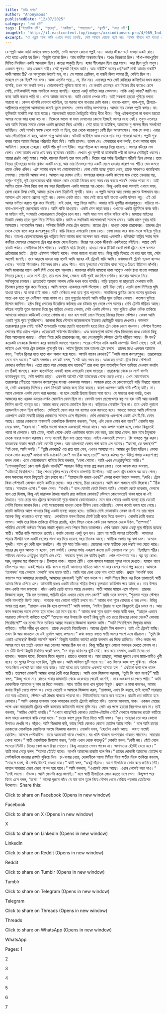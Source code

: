 ```yaml
---
title: "রাত্রি ঘনায়"
author: "Anonymous"
publishedDate: "12/07/2025"
category: "সেরা চটি"
tags: ["ইরোটিক চটি", "গৃহবধূ", "পরকীয়া", "পাছাচোদা", "যুবতী", "সেরা চটি"]
imageUrl: "http://i1.eastcontent.top/images/xxxindiansex.pro/4/969_Indian_away.jpg"
excerpt: "যে গল্পটা আজ আমি এখানে বলতে চলেছি, সেটা আসলে কোনো গল্পই নয়। আমার জীবনে ঘটে যাওয়া একটা রাত। সেই রাতে একটা ঘর ছিল। কিছুটা আলো ছিল। আর বাকীটা অন্ধকার ছিল। অখণ্ড নিস্তব্ধতা ছিল। শাঁখা-পলা-চুড়ির মিলিত ম..."
---
```


যে গল্পটা আজ আমি এখানে বলতে চলেছি, সেটা আসলে কোনো গল্পই নয়। আমার জীবনে ঘটে যাওয়া একটা রাত। সেই রাতে একটা ঘর ছিল। কিছুটা আলো ছিল। আর বাকীটা অন্ধকার ছিল। অখণ্ড নিস্তব্ধতা ছিল। শাঁখা-পলা-চুড়ির মিলিত মিনমিনে একটা আওয়াজ ছিল। কাতর আকুতি ছিল। হাল্কা শীৎকারও ছিল তার সাথে। আর ছিল দুটো মানুষ। একজন পুরুষ। আর একজন নারী। সেই পুরুষটা ছিলাম আমি। আর নারীটি? আমার প্রেমিকা? নাকী আমার বান্ধবী? নাকী আমার স্ত্রী? এর সবগুলোর উত্তরই হল, না। সে আমার প্রেমিকা, বা বান্ধবী কিম্বা আমার স্ত্রী, কেউই ছিল না। তাহলে সে কে ছিল? সব বলব। আজ এতদিন পরে… না, দিন নয়। এতবছর পরে সেই রাত্রিরের কাটাছেঁড়া যখন করতে বসেছি, তখন সব কথাই বলব। কোনোকথাই লুকিয়ে যাবো না। যে কথাটা এতবছর ধরে নিজের স্ত্রীর কাছেও চেপে গেছি, সেইকথাটাই আজ সবাইকে বলতে বসেছি। হয়তো একটু ভণিতা করে ফেললাম। নাকি একটু কাব্য? জানি না। কাব্য আমি করতে পারি না। ওসব আমার আসে না। আমি কোনো লেখক নই। তাই সবকথা হয়তো গুছিয়ে বলতে পারবো না। কেবল ঘটনাটা যেভাবে ঘটেছিল, তা পরপর বলে যাওয়ার চেষ্টা করব। ভালো-খারাপ, পাপ-পূণ্য, শ্লীলতা-অশ্লীলতার প্রশ্নগুলো আপনাদের জন্যই তুলে রাখলাম। সেসব দায়িত্ব আপনাদের। আমার দায় কেবল গল্পটা বলার।
না। ভূমিকাটা যথেষ্টই লম্বা হয়ে যাচ্ছে। অনেকেরই হয়তো ধৈর্য্যচ্যূতি ঘটছে ধীরে ধীরে। কিন্তু এইকথাগুলো না বললে হয়তো আমার মনের ভার হাল্কা হত না। নিজেকে ভালো বা মহৎ দেখানোর কোনো ইচ্ছেই আমার মধ্যে নেই। তবুও এতবছর ধরে আমি নিজের মনকে কেবল একটা প্রবোধই দিয়ে এসেছি। সেই রাতে যা ঘটেছিল, আমাদের দু পক্ষের নীরব সমর্থনেই ঘটেছিল। সেই সমর্থন স্বপক্ষ থেকে যতটা না ছিল, তার থেকে কয়েকগুণ বেশী ছিল অপরপক্ষের। যাক সে কথা। এবার আর গৌরচন্দ্রিকা না করে, আসল গল্পে আসা যাক। ঘটনাটা ঘটেছিল আজ থেকে প্রায় বছর পনেরো আগে। গল্পটা শুরু করার আগে আমার নিজের পরিচয়টা দিয়ে দিই। আমি তাপস। তাপস দে। যেসময়ের কথা বলছি, তখন আমার বয়স আটত্রিশ। দোহারা চেহারা। হাইট পাঁচ ফুট দশ ইঞ্চি। বছর পাঁচেক হল আমার বিয়ে হয়েছে। আমার বউয়ের নাম বেলা। বেলা আমার থেকে প্রায় বছর ছয়েকের ছোটো। দেখতে খুব সুন্দরী বা ডানাকাটা পরী না হলেও মোটামুটি ধরনের। গায়ের রঙটা একটু মাজা। অর্থাৎ কালোর দিকেই তার ভাগ বেশী। বিয়ের পরে পর্যন্ত ছিপছিপে শরীরই ছিল বেলার। তবে বিয়ের দুইবছরের মাথায় প্রথমে একটি মেয়ে, আর তার তিনবছর পরে একটি ছেলে হওয়ার কারণে ওর শরীরে মেদ জমতে থাকে এদিক ওদিক। এটা আমার পছন্দ নয় কোনোকালেই। বেলা মোটা হচ্ছে বুঝতে পেরে, তাকে সাবধানও করেছিলাম সেসময়। শোনেনি আমার কথা। আসলে ওর দোষও নেই। সংসারের হাজার একটা ঝামেলা ঘাড় পেতে নেওয়ার পর, শ্বশুর-শাশুড়ি, দুই ছেলেমেয়ের ঝক্কি সামলে কোন মেয়েটা নিজের জন্য সময় বের করতে পারে? বেলাও পারত না। তাই আমিও তাকে ঐসব নিয়ে বলা বন্ধ করে দিয়েছিলাম একটা সময়ের পর থেকে। কিন্তু একটা কথা অবশ্যই এখানে বলব, রোগা হোক কিম্বা মোটা, আমার চোখে বেলা চিরদিনই সুন্দরী। যাক। এ গল্পটা আমার আর বেলার প্রেমের উপাখ্যান নয়। আসলে এটা কোনো প্রেমের গল্পই নয়। কেবল একটা রাত। আর সেই রাতে ঘটে যাওয়া একটা ঘটনার গল্প। এই রে! আবার ভণিতা করতে শুরু করে দিয়েছি। যাই হোক, গল্পে ফিরে আসি। আমার বাড়ি হুগলীর কামারপুকুরে। বাড়িতে মা-বাবা-বেলা-দুই ছেলেমেয়ে থাকে। আমি থাকি হাওড়ায়। একটা মেস ভাড়া করে। ওখানের একটা জুটমিলে কাজ করি। যা মাইনে পাই, সংসারটা কোনোরকমে টেনেটুনে চলে যায়। আমি সারা মাস বাড়ির বাইরে থাকি। মাসান্তে মাইনের টাকাটা বেলার হাতে তুলে দিয়ে নিশ্চিন্ত থাকি। জানি ও সবদিকটা ভালোভাবেই সামলে নেবে। আমি মাসে দুবার বাড়ি আসতাম। পনেরোদিন অন্তর। শনিবার ডিউটি সেরে ট্রেন ধরতাম। রাতের ট্রেন। হাওড়া থেকে তারকেশ্বর। তারপর ট্রেন থেকে নেমে বাসে করে কামারপুকুর চটি। বাড়ি ফিরতে এগারোটা বেজে যেত। বেলা জোর করে বাবা-মাকে খাইয়ে শুইয়ে দিত। তারপর ছেলেমেয়েদের ঘুম পাড়িয়ে দিয়ে আমার জন্য অপেক্ষা করে থাকত একলাটি। রবিবারটা বাড়ির সবার সঙ্গে কাটিয়ে সোমবার ভোরবেলা ট্রেন ধরে কাজে যোগ দিতাম।
বিয়ের পর থেকে জীবনটা একইখাতে বইছিল। অন্তত সেই রাতটা পর্যন্ত। সেইদিনও ছিল শনিবার। যথারীতি বাড়ি ফিরছি। হাওড়া থেকে টিকিট কেটে লাস্ট ট্রেনে চেপে বসলাম প্রতিবারের মতই। ট্রেনটা এইসময় ফাঁকাই থাকে। বসার জায়গা পাওয়া যায়। কিন্তু বাড়ি ফিরতে যে রাত হয়ে যায়, সেটা আগেই বলেছি। তবে আরামে যাওয়া যায় বলেই আমি বরাবর এই ট্রেনেই বাড়ি আসি। যথাসময়েই ট্রেনটা ছাড়ল হাওড়া থেকে। সময়টা শীতকাল। ডিসেম্বর মাস। প্রচণ্ড শীত। গায়ে ফুলহাতা সোয়েটার থাকা সত্ত্বেও ঠাণ্ডায় রীতিমত কাঁপছি। আমি জানালার পাশে একটি সিট দেখে বসে পড়লাম। জানালার কাঁচটা নামানো থাকা সত্ত্বেও একটা ঠাণ্ডা হাওয়া কামরার ভিতরে ঢুকছে। একে লাস্ট ট্রেন, তায় প্রচণ্ড ঠাণ্ডা, সেজন্য যাত্রী খুবই কম ছিল সেদিন। কামরায় আমাকে নিয়ে সর্বসাকুল্যে চারজন। প্রত্যেকেই আলাদা আলাদ বেঞ্চি দখল করে বসেছি। গাড়ি ছাড়তে না ছাড়তেই দেখলাম বাকী তিনজন ঢুলতে শুরু করে দিয়েছে। আমি নামবো একেবারে লাস্ট স্টপেজে। তাই চিন্তা নেই। এতটা রাস্তা নিশ্চিন্তে ঘুমি যাওয়া যাবে। যা ভাবা তাই কাজ। আমি বেঞ্চিতে লম্বা হয়ে শুয়ে পড়লাম। সারাদিনের ক্লান্তির জেরে আমার দুচোখের পাতা এক হতে খুব বেশীক্ষণ সময় লাগল না। প্রায় মুহুর্তের মধ্যেই আমি গভীর ঘুমে তলিয়ে গেলাম। কতক্ষণ ঘুমিয়ে ছিলাম জানিনা। হঠাৎ কিছু লোকের উত্তেজিত কণ্ঠস্বরে এক চটকায় ঘুম ভেঙ্গে গেল আমার। দেখি ট্রেনটা দাঁড়িয়ে আছে। কাঁচের পাল্লাটা তুলে জানালা দিয়ে মুখ বাড়িয়ে দেখতে পেলাম, সেটা একটা স্টেশন। ঘাড় ঘুরিয়ে এদিক ওদিক তাকিয়ে আমাদের কামরায় কাউকেই দেখতে পেলাম না। মনে হল সবাই নেমে গিয়েছে নিজের নিজের স্টেশনে। কেবল আমি একাই শুয়ে শুয়ে ঘুমাচ্ছিলাম। জানালা দিয়ে স্টেশনে কয়েকজনকে ইতস্তত ছোটাছুটি করতে দেখলাম। ভাবলাম তারকেশ্বরে ঢুকে গেছি নাকি? তাড়াতাড়ি সঙ্গের ছোটো হাতব্যাগটা হাতে নিয়ে ট্রেন থেকে নেমে পড়লাম। স্টেশনে ইতস্তত লোকের ভীড় চোখে পড়ল। প্রত্যেকেই সবিশেষ উত্তেজিত। এবং কতকগুলো জটলা বেঁধে নিজেদের মধ্যে কোনো কিছু নিয়ে আলোচনা করছে। এগিয়ে গিয়ে দেখি তারকেশ্বর নয়, বরং শেওড়াফুলি স্টেশনে ট্রেনটা দাঁড়িয়ে আছে। কি হল? কয়েকটা লোককে জিজ্ঞাসা করে ব্যাপারটা জানতে পারলাম। পরের স্টেশনে নাকি একটা মালগাড়ি উলটে গেছে। তাই এই লাইনে এখন সমস্ত ট্রেন চলাচল পুরোপুরি বন্ধ। লাইন ক্লিয়ার হলে তারপর ট্রেন চলবে। তাদের মধ্যে একজন আমাকে বলল, “লাইন ক্লিয়ার হতে হতে কাল সকাল হয়ে যাবে। আপনি যাবেন কোথায়?”
“আমি যাবো কামারপুকুর। তারকেশ্বরে নেমে বাস ধরবো।” আমি বললাম। লোকটা বলল, “সেটা আর সম্ভব নয়। আজকের রাতটা ট্রেনে কিম্বা স্টেশনেই কোথাও কাটিয়ে দিন। এতো রাতে আর কোথায় বাস পাবেন?” তার কথা শুনে হাতঘড়ির দিকে তাকিয়ে দেখলাম কথাটা সে ঠিকই বলেছে। কারণ হাতঘড়িতে এখনই বাজে এগারোটা বেজে সতেরো। তারকেশ্বর থেকে যে লাস্ট বাসটা কামারপুকুর যায়, সেটা দশটায় ছাড়ে। একঘন্টা আগেই সেটা তারকেশ্বর থেকে ছেড়ে গেছে। এখন কোনোভাবে তারকেশ্বর পৌঁছাতে পারলেও কামারপুকুর যাওয়া এককথায় অসম্ভব। আজকে রাতে যে কোনোমতেই বাড়ি ফিরতে পারবো না, সেটা একপ্রকার নিশ্চিত। বেলা নিশ্চয়ই আমার জন্য চিন্তা করছে। কারণ এতক্ষণে আমি বাড়ি পৌঁছে যাই। না। আগে বেলাকে একটা ফোন করা দরকার। না হলে বেচারী চিন্তায় চিন্তায় সারা হবে। যে সময়ের কথা বলছি, তখন আজকের মত এরকম যত্রতত্র-সর্বত্র মোবাইল ফোন ছিল না। ফোনটা তখন ছেলেখেলার বস্তু নয় বরং দামী আর দরকারী জিনিস রূপেই ব্যবহৃত হত। আমার কাছে কোনো মোবাইল ছিল না। বাড়িতেও মোবাইল ছিল না। তবে একটা পুরানো ল্যান্ডলাইন ফোন ছিল বাড়িতে। সেটাতেই ফোন করে সব ব্যাপার ওকে জানাতে হবে। ভাবতে ভাবতে আমি স্টেশনের একপাশে একটা মাঝারী চায়ের দোকানের সামনে এসে দাঁড়ালাম। দেখি দোকানের একপাশে একটা এস.টি.ডি. ফোন আছে। চায়ের দোকানের মাঝবয়সী লোকটাকে জিজ্ঞাসা করলাম, “দাদা, এটা থেকে ফোন করা যাবে?” লোকটা ঘাড় নেড়ে বলল, “করুন না।” লাইন ভালো থাকলে একবারেই পাওয়া যাবে। আর কপাল খারাপ হলে, ফোনে কিছুতেই পাবো না বেলাকে। যাই হোক, পকেট থেকে একটা একটাকার কয়েন বের করে, তার মধ্যে ফেলে, মনে মনে ঠাকুরকে ডেকে নাম্বার ডায়াল করলাম। ভাগ্য বালোই ছিল বলা য়েতে পারে। লাইন একবারেই পেলাম। রিং বাজতে শুরু করল। বারকয়েক বাজার পরেই কেউ ফোনটা তুলল। আর তারপরেই বেলার গলা কানে এল আমার। “হ্যালো, কে বলছেন?”
“হ্যাঁ বেলা, আমি বলছি।”
“তুমি কোথায়? এত রাত হয়ে গেল, এখনও আসছো না। আমার খুব চিন্তা হচ্ছিল। কোথা থেকে ফোন করছো? এখনো বাড়ি ঢোকোনি কেন? সব ঠিক আছে তো?” আমার কণ্ঠস্বর শুনে উদ্বিগ্ন গলায় একরাশ প্রশ্ন করল বেলা। ওকে কোনোরকমে থামিয়ে দিয়ে বললাম, “বেলা শোনো। আমি এখন শেওড়াফুলিতে আছি।”
“শেওড়াফুলিতে! কেন লাস্ট ট্রেনটা পাওনি?” আবারও উদ্বিগ্ন গলায় প্রশ্ন করল বেলা। ওকে আশ্বস্ত করে বললাম, “ওটাতেই ফিরছিলাম। কিন্তু শেওড়াফুলির পরের স্টেশনে মালগাড়ি উল্টেছে। তাই এখন ট্রেন চলাচল বন্ধ হয়ে গেছে। কাল সকালের আগে কিছুতেই ট্রেন চলবে না।”
“তাহলে কি করবে এখন?” বেলার কথার উত্তরে বললাম, “দেখি। ট্রেনে কিম্বা স্টেশনেই কোথাও রাতটা কাটিয়ে দেবো। আর শোনো, চিন্তা কোরোনা। আমি কাল সকালে বাড়ি ফিরবো।”
“ঠিক আছে। সাবধানে এসো।” বলল বেলা।
“রাখছি।” বলে ফোনটা কেটে দিলাম আমি। ফোনটা কেটে ভাবলাম, বেলাকে বলে তো দিলাম, কিন্তু এই মারাত্মক ঠাণ্ডায় সারাটা রাত কাটাবো কোথায়? স্টেশনে কোনোমতেই থাকা যাবে না এই ঠাণ্ডাতে। তার চেয়ে বরং ট্রেনের কামরাতেই শুয়ে থাকবো কোনোরকমে। মনে মনে শোয়ার একটা ব্যবস্থা হয়ে যেতেই পেটটা নিজের জানান দিল। সেই সন্ধ্যেবেলায় হাওড়া থেকে টিফিন খেয়ে বেরিয়েছি। সেসব কবেই হজম হয়ে গেছে। রাতটা কাটাবার আগে খাওয়ার কিছু একটা ব্যবস্থা করতে হবে। তাকিয়ে দেখি দোকানটায় কেবল চা-ই নয় তার সাথে অনেক কিছু খাওয়ারও ব্যবস্থা আছে। লোকটাকে ডবল ডিমের টোস্ট তৈরী করে দিতে বললাম। লোকটা তৈরী করতে লাগল। আমি তার দিকে তাকিয়ে দাঁড়িয়ে রয়েছি, হঠাৎ পিছন থেকে কেউ যেন আমাকে ডেকে উঠল, “তাপসদা!” পরিচিত মেয়েলী কণ্ঠস্বরে নিজের নামটা শুনতে পেয়ে পিছন ফিরে তাকালাম। দেখি আমার থেকে একটু দূরে দাঁড়িয়ে রয়েছে স্বাতী। স্বাতীর বাড়ি আমাদের গ্রামেই। বলাটা বোধহয় একটু ভুল হল। গ্রামে নয় স্বাতী আমার প্রতিবেশী। আমাদের পাড়ার নীলাদ্রি বলে একটি ছেলের সাথে ওর বিয়ে হয়েছে বছর তিনেক আছে। স্বাতীকে বেলার বন্ধু বলা চলে। অসম্ভব সুন্দরী। বয়স খুব বেশী হলে ঊনত্রিশ। পাঁচ ফুট সাত ইঞ্চি লম্বা। মেয়েদের পক্ষে স্বাতীকে বেশ লম্বাই বলা যেতে পারে। গায়ের রঙ দুধে আলতা না হলেও, বেশ ফর্সাই। কোমর পর্যন্ত একরাশ কালো ঢেউ খেলানো লম্বা চুল। ছিপছিপে শরীর। শরীরের কোথাও এতটুকুও বাড়তি মেদ নেই। সবচেয়ে সুন্দর হল স্বাতীর মুখটা। গোল পানপাতার মত। বড় বড় চোখ। সরু, ধনুকের মত বাঁকানো ভ্রু। টিকালো নাক। পাতলা ঠোঁট। ওকে হাসলে সবচেয়ে সুন্দর লাগে দেখতে। হাসলে গালে টোল পড়ে ওর। একই পাড়ায় বাড়ি বলে ও প্রায়ই আমাদের বাড়িতে আসে মা আর বেলার সাথে গল্প করতে। আমাকে ‘তাপসদা’ আর বেলাকে ‘বেলাদি’ বলে ডাকে স্বাতী। আমি আর বেলা ওকে নাম ধরেই ডাকি। প্রথমে ‘আপনি’ করে বললেও পরে আমাদের দেখাদেখি, আমাদের দুজনকেই ‘তুমি’ বলে ডাকে ও। আমি পিছন ফিরে ওর দিকে তাকাতেই স্বাতী আমার দিকে এগিয়ে এল। আসমানী রঙের একটা তাঁতের শাড়ির উপরে ফুলহাতা কার্ডিগান পরে আছে ও। তার উপরে লাল একটা শাল জড়ানো। কাঁধে একটা ছোট্ট ব্যাগও আছে দেখলাম। স্বাতী আমার সামনে এসে দাঁড়াল। তারপর জিজ্ঞাসা করল, “কি হল তাপসদা, গাড়িটা হঠাৎ এখানে থেমে গেল কেন?” আমি ওকে বললাম, “শুনলাম পরের স্টেশনে নাকি মালগাড়ি উল্টে গেছে। আজকে আর কোনো গাড়িই চলবে না।” আমার কথা শুনে বোধহয় ও ভয় পেল। উদ্বিগ্ন গলায় প্রশ্ন করল, “তাহলে এখন কি হবে তাপসদা?” আমি বললাম, “লাইন ক্লিয়ার না হলে কিছুতেই ট্রেন চলবে না। আর কাল সকালের আগে সেসব হবে বলেও তো মনে হয় না।” আমার কথা শুনে হতাশ গলায় স্বাতী বলল, “তাহলে এভাবে সারারাত স্টেশনেই কাটাতে হবে?”
“তাছাড়া আর উপায় কি বলো? কিন্তু তুমি এত রাতে ফিরছো কোথা থেকে? কোথায় গিয়েছিলে?” ওর মুখের দিকে তাকিয়ে আগ্রহ সহকারে জিজ্ঞাসা করলাম আমি।
“আমি গিয়েছিলাম লিলুয়ায় মামার বাড়িতে। মামীর শরীর খুব খারাপ। তাকে দেখতেই গিয়েছিলাম। আগের ট্রেনটা মিস করলাম। তাই এই ট্রেনেই যাচ্ছি। তখন কি আর জানতাম যে এই দূর্ভোগ আছে কপালে।” কথা বলতে বলতে স্বাতী আমার পাশে এসে দাঁড়ালো।
“তুমি কি একাই এসেছো? নীলাদ্রি আসেনি সঙ্গে?” কিছুটা অযাচিত ভাবেই প্রশ্নটা করলাম ওর দিকে তাকিয়ে। যদিও করার পর আমার মনে হল প্রশ্নটা এভাবে করা বোধহয় আমার ঠিক হল না। কিন্তু স্বাতীর মুখে কোনো ভাবান্তর দেখতে পেলাম না। সে ঠোঁট উল্টে কিছুটা বিরক্তির স্বরেই বলল, “সে বাবুর অফিসের ছুটি নেই। কত করে বললাম, একটা দিনের তো ব্যাপার। সকালে যাবো, বিকেলে ফিরে পড়বো। রাতেও থাকবো না। আর তাছাড়া, আমরা দুজনে গেলে মামা-মামীও খুশী হবে। তা মুখের উপরে বলে দিল, ‘তুমি যাও। আমি অফিসে ছুটি পাবো না।’ এত কিসের কাজ বাপু বুঝি না। বউকে সময় দিতে গেলেই যত কাজ আর কাজ। তাই বাধ্যে হয়ে আমাকে একলাই আসতে হল।” একটানা কথা বলে থামল স্বাতী। ততক্ষণে দোকানী আমার খাবার তৈরী করে দিয়েছে। আমি ওকে জিজ্ঞাসা করলাম, “তুমি কি খাবে বলো?” স্বাতী বলল, “কিচ্ছু খাবো না। রাতের খাবার মামাবাড়ি থেকে একেবারে খেয়েই এসেছি। তবে এককাপ চা খেতে পারি।” আমি দোকানীকে আমাদের দু কাপ চা দিতে বললাম। সাথে স্বাতীর জন্য খান দুয়েক বিস্কুট। প্রথমে ও মানা করলেও, আমার কথায় বিস্কুট খেতে লাগল ও। খেতে খেতেই ও আমাকে জিজ্ঞাসা করল, “তাপসদা, এখন কি করবে, তাই বলো? সারারাত তো আর এইভাবে, স্টেশনে এই ঠাণ্ডায় থাকতে পারবো না। নিউমোনিয়ায় মরতে হবে তাহলে। রাতটা তো কাটাতে হবে কোথাও।” আমি একবার ভাবলাম ওকে আজকের রাতটা ট্রেনেই কাটাতে বলি। তারপর ভাবলাম, থাক। একজন মেয়ের পক্ষে একা সারারাতটা ট্রেনের খালি কামারায় কাটানোটা ভালো যুক্তি নয়। সেটা ওর পক্ষে হয়তো নিরাপদও হবে না। তাই বললাম, “আমিও সেটাই ভাবছি।”
“এখানে কাছেপিঠে কোথাও হোটেল-টোটেল নেই? সেখানে আজকের রাতটা কাটিয়ে কাল নাহয় একসাথে বাড়ি ফেরা যাবে।” চায়ের কাপে চুমুক দিতে দিতে স্বাতী বলল।
“হুম। তাছাড়া তো আর কোনো উপায়ও দেখছি না। দাঁড়াও, আমি জিজ্ঞাসা করি, কাছে পিঠে কোথাও কোনো হোটেল আছে নাকি।” বলে আমি চায়ের দোকানের লোকটাকে হোটেলের সম্বন্ধে জিজ্ঞাসা করলাম। লোকটা বলল, “হোটেল একটা আছে। অবশ্য নামেই হোটেল। আসলে গেস্টহাউস। রাতে অনেকেই থাকে সেখানে। ঘর খালি থাকলে আপনারাও থাকতে পারবেন। সারারাত খোলা থাকে।” স্বাতী লোকটাকে জিজ্ঞাসা করল, “সেটা এখান থেকে কতদূর?” লোকটা বলল, “বেশী নয়। হেঁটে গেলে পনেরো মিনিট। দিনের বেলা হলে রিক্সা পেতেন। কিন্তু এতরাতে সেসব পাবেন না। আপনাদের হেঁটেই যেতে হবে।” স্বাতী মাথা নেড়ে বলল, “আমরা হেঁটেই যাবো। আপনি আমাদের রাস্তাটা বলে দিন।” চায়ের দোকানী আমাদের হোটেল বা গেস্টহাউসে যাওয়ার রাস্তাটা বুঝিয়ে দিল। চা-খাবার খেয়ে, দোকানীকে পয়সা মিটিয়ে দিয়ে স্বাতীর দিকে তাকিয়ে বললাম, “তাহলে চলো, ঐ গেস্টহাউসেই যাওয়া যাক।” স্বাতী বলল, “একটু দাঁড়াও। আগে নীলাদ্রিকে ফোন করে জানিয়ে দিই। নাহলে সারারাত ভেবে ভেবে পাগল হয়ে যাবে।” আমি বললাম, “এখানেই ফোন আছে। এখান থেকেই করে দাও।”
“সেই ভালো। দাঁড়াও। আমি ফোনটা করে আসছি।” বলে স্বাতী নীলাদ্রিকে ফোন করতে চলে গেল। কিছুক্ষণ পরে ফিরে এসে বলল, “চলো।” আমরা দুজনে কাঁধে যে যার ব্যাগ তুলে নিয়ে স্টেশন থেকে বেরিয়ে পড়লাম হোটেলের উদ্দেশ্যে।
Share this:


Click to share on Facebook (Opens in new window)


Facebook




Click to share on X (Opens in new window)


X




Click to share on LinkedIn (Opens in new window)


LinkedIn




Click to share on Reddit (Opens in new window)


Reddit




Click to share on Tumblr (Opens in new window)


Tumblr




Click to share on Telegram (Opens in new window)


Telegram




Click to share on Threads (Opens in new window)


Threads




Click to share on WhatsApp (Opens in new window)


WhatsApp


Pages: 
1
 
2
 
3
 
4
 
5
 
6
 
7
